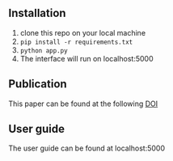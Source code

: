 ## Installation
1. clone this repo on your local machine
2. `pip install -r requirements.txt`
3. `python app.py`
4. The interface will run on localhost:5000

## Publication
This paper can be found at the following [DOI](https://doi.org/10.1007/978-3-032-06155-3_1)

## User guide
The user guide can be found at localhost:5000
